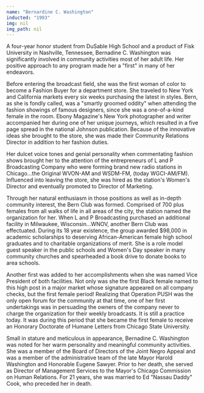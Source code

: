 ```yaml
---
name: "Bernardine C. Washington"
inducted: "1993"
img: nil
img_path: nil
---
```


A four-year honor student from DuSable High School and a product of Fisk University in Nashville, Tennessee, Bernadine C. Washington was significantly involved in community activities most of her adult life. Her positive approach to any program made her a "first" in many of her endeavors. 

Before entering the broadcast field, she was the first woman of color to become a Fashion Buyer for a department store. She traveled to New York and California markets every six weeks purchasing the latest in styles. Bern, as she is fondly called, was a "smartly groomed oddity" when attending the fashion showings of famous designers, since she was a one-of-a-kind female in the room. Ebony Magazine's New York photographer and writer accompanied her during one of her unique journeys, which resulted in a five page spread in the national Johnson publication. Because of the innovative ideas she brought to the store, she was made their Community Relations Director in addition to her fashion duties. 

Her dulcet voice tones and genial personality when commentating fashion shows brought her to the attention of the entrepreneurs of L and P Broadcasting Company who were forming brand new radio stations in Chicago...the Original WVON-AM and WSDM-FM, (today WGCI-AM/FM). Influenced into leaving the store, she was hired as the station's Women's Director and eventually promoted to Director of Marketing. 

Through her natural enthusiasm in those positions as well as in-depth community interest, the Bern Club was formed. Comprised of 700 plus females from all walks of life in all areas of the city, the station named the organization for her. When L and P Broadcasting purchased an additional facility in Milwaukee, Wisconsin...WNOV, another Bern Club was effectuated. During its 18 year existence, the group awarded $98,000 in academic scholarships to deserving African-American female high school graduates and to charitable organizations of merit. She is a role model guest speaker in the public schools and Women's Day speaker in many community churches and spearheaded a book drive to donate books to area schools. 

Another first was added to her accomplishments when she was named Vice President of both facilities. Not only was she the first Black female named to this high post in a major market whose signature appeared on all company checks, but the first female period! Realizing that Operation PUSH was the only open forum for the community at that time, one of her first undertakings was in persuading the owners of the company never to charge the organization for their weekly broadcasts. It is still a practice today. It was during this period that she became the first female to receive an Honorary Doctorate of Humane Letters from Chicago State University. 

Small in stature and meticulous in appearance, Bernadine C. Washington was noted for her warm personality and meaningful community activities. She was a member of the Board of Directors of the Joint Negro Appeal and was a member of the administrative team of the late Mayor Harold Washington and Honorable Eugene Sawyer. Prior to her death, she served as Director of Management Services to the Mayor's Chicago Commission on Human Relations. For 21 years, she was married to Ed "Nassau Daddy" Cook, who preceded her in death.

